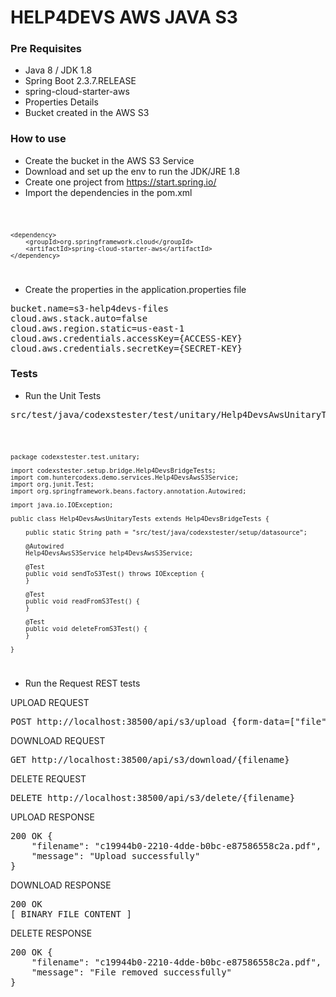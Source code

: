 # HELP4DEVS AWS JAVA S3

### Pre Requisites

- Java 8 / JDK 1.8
- Spring Boot 2.3.7.RELEASE
- spring-cloud-starter-aws
- Properties Details
- Bucket created in the AWS S3

### How to use

- Create the bucket in the AWS S3 Service
- Download and set up the env to run the JDK/JRE 1.8
- Create one project from https://start.spring.io/
- Import the dependencies in the pom.xml

<code>

    <dependency>
        <groupId>org.springframework.cloud</groupId>
        <artifactId>spring-cloud-starter-aws</artifactId>
    </dependency>

</code>

- Create the properties in the application.properties file

<pre>
bucket.name=s3-help4devs-files
cloud.aws.stack.auto=false
cloud.aws.region.static=us-east-1
cloud.aws.credentials.accessKey={ACCESS-KEY}
cloud.aws.credentials.secretKey={SECRET-KEY}
</pre>

### Tests

- Run the Unit Tests

<pre>
src/test/java/codexstester/test/unitary/Help4DevsAwsUnitaryTests.java
</pre>

<code>

    package codexstester.test.unitary;

    import codexstester.setup.bridge.Help4DevsBridgeTests;
    import com.huntercodexs.demo.services.Help4DevsAwsS3Service;
    import org.junit.Test;
    import org.springframework.beans.factory.annotation.Autowired;
    
    import java.io.IOException;
    
    public class Help4DevsAwsUnitaryTests extends Help4DevsBridgeTests {
    
        public static String path = "src/test/java/codexstester/setup/datasource";
    
        @Autowired
        Help4DevsAwsS3Service help4DevsAwsS3Service;
    
        @Test
        public void sendToS3Test() throws IOException {
        }
    
        @Test
        public void readFromS3Test() {
        }
    
        @Test
        public void deleteFromS3Test() {
        }
    
    }

</code>

- Run the Request REST tests

UPLOAD REQUEST

<pre>
POST http://localhost:38500/api/s3/upload {form-data=["file": "{FILE}"]}
</pre>

DOWNLOAD REQUEST

<pre>
GET http://localhost:38500/api/s3/download/{filename}
</pre>

DELETE REQUEST

<pre>
DELETE http://localhost:38500/api/s3/delete/{filename}
</pre>

UPLOAD RESPONSE

<pre>
200 OK {
    "filename": "c19944b0-2210-4dde-b0bc-e87586558c2a.pdf",
    "message": "Upload successfully"
}
</pre>

DOWNLOAD RESPONSE

<pre>
200 OK 
[ BINARY FILE CONTENT ]
</pre>

DELETE RESPONSE
<pre>
200 OK {
    "filename": "c19944b0-2210-4dde-b0bc-e87586558c2a.pdf",
    "message": "File removed successfully"
}
</pre>


